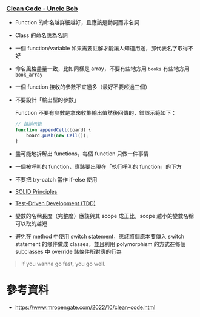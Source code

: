 ### [Clean Code - Uncle Bob](https://www.youtube.com/playlist?list=PLe5y1VxKIEvdUXkj4DEGWwSiqK7pG_2qr)

- Function 的命名越詳細越好，且應該是動詞而非名詞
- Class 的命名應為名詞
- 一個 function/variable 如果需要註解才能讓人知道用途，那代表名字取得不好
- 命名風格盡量一致，比如同樣是 array，不要有些地方用 `books` 有些地方用 `book_array`
- 一個 function 接收的參數不宜過多（最好不要超過三個）
- 不要設計「輸出型的參數」

    Function 不要有參數是拿來收集輸出值然後回傳的，錯誤示範如下：

    ```JavaScript
    // 錯誤示範
    function appendCell(board) {
        board.push(new Cell());
    }
    ```

- 盡可能地拆解出 functions，每個 function 只做一件事情
- 一個被呼叫的 function，應該要出現在「執行呼叫的 function」的下方
- 不要把 try-catch 當作 if-else 使用
- [SOLID Principles](</Programming Language/SOLID Principles.md>)
- [Test-Driven Development (TDD)](</Programming Language/Test-Driven Development (TDD).md>)
- 變數的名稱長度（完整度）應該與其 scope 成正比，scope 越小的變數名稱可以取的越短
- 避免在 method 中使用 switch statement，應該將個原本要傳入 switch statement 的條件做成 classes，並且利用 polymorphism 的方式在每個 subclasses 中 override 該條件所對應的行為

>If you wanna go fast, you go well.

# 參考資料

- <https://www.mropengate.com/2022/10/clean-code.html>
